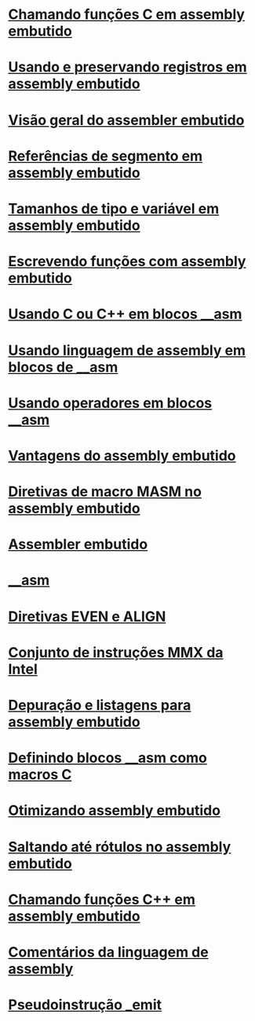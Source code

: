 # [Chamando funções C em assembly embutido](calling-c-functions-in-inline-assembly.md)
# [Usando e preservando registros em assembly embutido](using-and-preserving-registers-in-inline-assembly.md)
# [Visão geral do assembler embutido](inline-assembler-overview.md)
# [Referências de segmento em assembly embutido](segment-references-in-inline-assembly.md)
# [Tamanhos de tipo e variável em assembly embutido](type-and-variable-sizes-in-inline-assembly.md)
# [Escrevendo funções com assembly embutido](writing-functions-with-inline-assembly.md)
# [Usando C ou C++ em blocos __asm](using-c-or-cpp-in-asm-blocks.md)
# [Usando linguagem de assembly em blocos de __asm](using-assembly-language-in-asm-blocks.md)
# [Usando operadores em blocos __asm](using-operators-in-asm-blocks.md)
# [Vantagens do assembly embutido](advantages-of-inline-assembly.md)
# [Diretivas de macro MASM no assembly embutido](masm-macro-directives-in-inline-assembly.md)
# [Assembler embutido](inline-assembler.md)
# [__asm](asm.md)
# [Diretivas EVEN e ALIGN](even-and-align-directives.md)
# [Conjunto de instruções MMX da Intel](intel-s-mmx-instruction-set.md)
# [Depuração e listagens para assembly embutido](debugging-and-listings-for-inline-assembly.md)
# [Definindo blocos __asm como macros C](defining-asm-blocks-as-c-macros.md)
# [Otimizando assembly embutido](optimizing-inline-assembly.md)
# [Saltando até rótulos no assembly embutido](jumping-to-labels-in-inline-assembly.md)
# [Chamando funções C++ em assembly embutido](calling-cpp-functions-in-inline-assembly.md)
# [Comentários da linguagem de assembly](assembly-language-comments.md)
# [Pseudoinstrução _emit](emit-pseudoinstruction.md)
